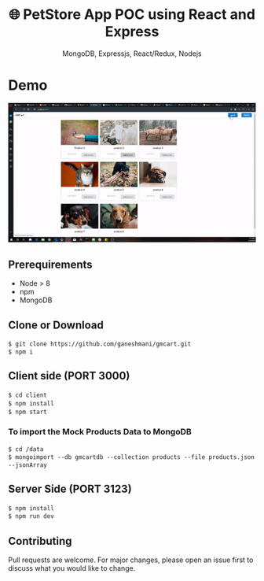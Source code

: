 <h1 align="center">
🌐 PetStore App POC using React and Express
</h1>
<p align="center">
MongoDB, Expressjs, React/Redux, Nodejs
</p>

# Demo
![Demo](https://github.com/ganeshmani/gmcart/blob/master/petstore_demo.gif)

## Prerequirements
- Node > 8
- npm
- MongoDB

## Clone or Download
```terminal
$ git clone https://github.com/ganeshmani/gmcart.git
$ npm i
```

## Client side (PORT 3000)
```bash
$ cd client
$ npm install
$ npm start
```
### To import the Mock Products Data to MongoDB
```terminal
$ cd /data
$ mongoimport --db gmcartdb --collection products --file products.json --jsonArray
```

## Server Side (PORT 3123)
```bash
$ npm install
$ npm run dev
```

## Contributing
Pull requests are welcome. For major changes, please open an issue first to discuss what you would like to change.
